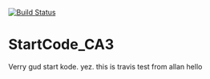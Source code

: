 [![Build Status](https://travis-ci.org/Gold-ish/StartCode_CA3_Backend.svg?branch=master)](https://travis-ci.org/Gold-ish/StartCode_CA3_Backend)

# StartCode_CA3
Verry gud start kode. yez.
this is travis test from allan hello

